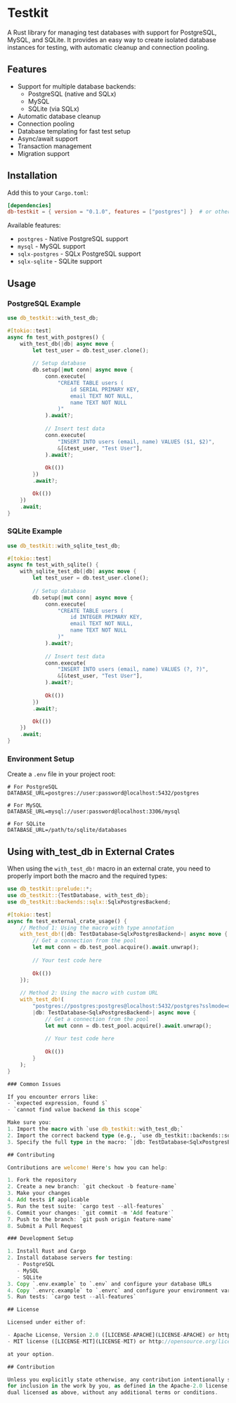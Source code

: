 # Testkit

A Rust library for managing test databases with support for PostgreSQL, MySQL, and SQLite. It provides an easy way to create isolated database instances for testing, with automatic cleanup and connection pooling.

## Features

- Support for multiple database backends:
  - PostgreSQL (native and SQLx)
  - MySQL
  - SQLite (via SQLx)
- Automatic database cleanup
- Connection pooling
- Database templating for fast test setup
- Async/await support
- Transaction management
- Migration support

## Installation

Add this to your `Cargo.toml`:

```toml
[dependencies]
db-testkit = { version = "0.1.0", features = ["postgres"] }  # or other backends
```

Available features:
- `postgres` - Native PostgreSQL support
- `mysql` - MySQL support
- `sqlx-postgres` - SQLx PostgreSQL support
- `sqlx-sqlite` - SQLite support

## Usage

### PostgreSQL Example

```rust
use db_testkit::with_test_db;

#[tokio::test]
async fn test_with_postgres() {
    with_test_db(|db| async move {
        let test_user = db.test_user.clone();
        
        // Setup database
        db.setup(|mut conn| async move {
            conn.execute(
                "CREATE TABLE users (
                    id SERIAL PRIMARY KEY,
                    email TEXT NOT NULL,
                    name TEXT NOT NULL
                )"
            ).await?;
            
            // Insert test data
            conn.execute(
                "INSERT INTO users (email, name) VALUES ($1, $2)",
                &[&test_user, "Test User"],
            ).await?;
            
            Ok(())
        })
        .await?;

        Ok(())
    })
    .await;
}
```

### SQLite Example

```rust
use db_testkit::with_sqlite_test_db;

#[tokio::test]
async fn test_with_sqlite() {
    with_sqlite_test_db(|db| async move {
        let test_user = db.test_user.clone();
        
        // Setup database
        db.setup(|mut conn| async move {
            conn.execute(
                "CREATE TABLE users (
                    id INTEGER PRIMARY KEY,
                    email TEXT NOT NULL,
                    name TEXT NOT NULL
                )"
            ).await?;
            
            // Insert test data
            conn.execute(
                "INSERT INTO users (email, name) VALUES (?, ?)",
                &[&test_user, "Test User"],
            ).await?;
            
            Ok(())
        })
        .await?;

        Ok(())
    })
    .await;
}
```

### Environment Setup

Create a `.env` file in your project root:

```env
# For PostgreSQL
DATABASE_URL=postgres://user:password@localhost:5432/postgres

# For MySQL
DATABASE_URL=mysql://user:password@localhost:3306/mysql

# For SQLite
DATABASE_URL=/path/to/sqlite/databases
```

## Using with_test_db in External Crates

When using the `with_test_db!` macro in an external crate, you need to properly import both the macro and the required types:

```rust
use db_testkit::prelude::*;
use db_testkit::{TestDatabase, with_test_db};
use db_testkit::backends::sqlx::SqlxPostgresBackend;

#[tokio::test]
async fn test_external_crate_usage() {
    // Method 1: Using the macro with type annotation
    with_test_db!(|db: TestDatabase<SqlxPostgresBackend>| async move {
        // Get a connection from the pool
        let mut conn = db.test_pool.acquire().await.unwrap();
        
        // Your test code here
        
        Ok(())
    });
    
    // Method 2: Using the macro with custom URL
    with_test_db!(
        "postgres://postgres:postgres@localhost:5432/postgres?sslmode=disable",
        |db: TestDatabase<SqlxPostgresBackend>| async move {
            // Get a connection from the pool
            let mut conn = db.test_pool.acquire().await.unwrap();
            
            // Your test code here
            
            Ok(())
        }
    );
}

### Common Issues

If you encounter errors like:
- `expected expression, found $`
- `cannot find value backend in this scope`

Make sure you:
1. Import the macro with `use db_testkit::with_test_db;`
2. Import the correct backend type (e.g., `use db_testkit::backends::sqlx::SqlxPostgresBackend;`)
3. Specify the full type in the macro: `|db: TestDatabase<SqlxPostgresBackend>|`

## Contributing

Contributions are welcome! Here's how you can help:

1. Fork the repository
2. Create a new branch: `git checkout -b feature-name`
3. Make your changes
4. Add tests if applicable
5. Run the test suite: `cargo test --all-features`
6. Commit your changes: `git commit -m 'Add feature'`
7. Push to the branch: `git push origin feature-name`
8. Submit a Pull Request

### Development Setup

1. Install Rust and Cargo
2. Install database servers for testing:
   - PostgreSQL
   - MySQL
   - SQLite
3. Copy `.env.example` to `.env` and configure your database URLs
4. Copy `.envrc.example` to `.envrc` and configure your environment variables in development
5. Run tests: `cargo test --all-features`

## License

Licensed under either of:

- Apache License, Version 2.0 ([LICENSE-APACHE](LICENSE-APACHE) or http://www.apache.org/licenses/LICENSE-2.0)
- MIT license ([LICENSE-MIT](LICENSE-MIT) or http://opensource.org/licenses/MIT)

at your option.

## Contribution

Unless you explicitly state otherwise, any contribution intentionally submitted
for inclusion in the work by you, as defined in the Apache-2.0 license, shall be
dual licensed as above, without any additional terms or conditions. 